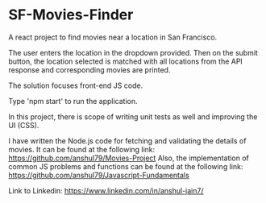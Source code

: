 # SF-Movies-Finder
A react project to find movies near a location in San Francisco.

The user enters the location in the dropdown provided. Then on the submit button, the location selected is matched with all locations from the API response and corresponding movies are printed.

The solution focuses front-end JS code.

Type 'npm start' to run the application.

In this project, there is scope of writing unit tests as well and improving the UI (CSS).

I have written the Node.js code for fetching and validating the details of movies. It can be found at the following link:
https://github.com/anshul79/Movies-Project
Also, the implementation of common JS problems and functions can be found at the following link:
https://github.com/anshul79/Javascript-Fundamentals

Link to Linkedin: https://www.linkedin.com/in/anshul-jain7/
